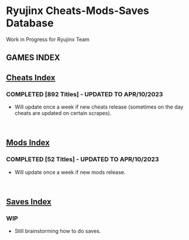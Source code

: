 # Ryujinx Cheats-Mods-Saves Database 

Work in Progress for Ryujinx Team


## GAMES INDEX

## [Cheats Index](Cheats.md)
### COMPLETED [892 Titles] - UPDATED TO APR/10/2023
- Will update once a week if new cheats release (sometimes on the day cheats are updated on certain scrapes).
</br>

## [Mods Index](Mods.md)
### COMPLETED [52 Titles] - UPDATED TO APR/10/2023
- Will update once a week if new mods release.
</br>

## [Saves Index](Saves.md)
### WIP
- Still brainstorming how to do saves.

